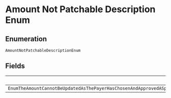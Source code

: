 
# Amount Not Patchable Description Enum

## Enumeration

`AmountNotPatchableDescriptionEnum`

## Fields

| Name |
|  --- |
| `EnumTheAmountCannotBeUpdatedAsThePayerHasChosenAndApprovedASpecificFinancingOfferForAGivenAmountPleaseCreateANewOrderWithTheUpdatedOrderAmountAndHaveThePayerApproveTheNewPaymentTerms` |

